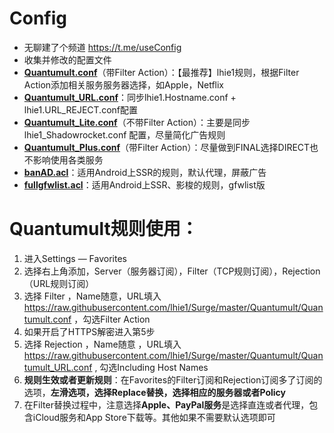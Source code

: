 # Config
* 无聊建了个频道 https://t.me/useConfig
* 收集并修改的配置文件
* **[Quantumult.conf](https://raw.githubusercontent.com/lhie1/Surge/master/Quantumult/Quantumult.conf)**（带Filter Action）：【最推荐】lhie1规则，根据Filter Action添加相关服务服务器选择，如Apple，Netflix
* **[Quantumult_URL.conf](https://raw.githubusercontent.com/lhie1/Surge/master/Quantumult_URL.conf)**：同步lhie1.Hostname.conf + lhie1.URL_REJECT.conf配置
* **[Quantumult_Lite.conf](https://raw.githubusercontent.com/shigalin/Config/master/Quantumult_Lite.conf)**（不带Filter Action）：主要是同步lhie1_Shadowrocket.conf 配置，尽量简化广告规则
* **[Quantumult_Plus.conf](https://raw.githubusercontent.com/shigalin/Config/master/Quantumult_Plus.conf)**（带Filter Action）：尽量做到FINAL选择DIRECT也不影响使用各类服务
* **[banAD.acl](https://raw.githubusercontent.com/shigalin/Config/master/banAD.acl)**：适用Android上SSR的规则，默认代理，屏蔽广告
* **[fullgfwlist.acl](https://raw.githubusercontent.com/shigalin/Config/master/fullgfwlist.acl)**：适用Android上SSR、影梭的规则，gfwlist版

# Quantumult规则使用：
1. 进入Settings — Favorites
2. 选择右上角添加，Server（服务器订阅），Filter（TCP规则订阅），Rejection（URL规则订阅）
3. 选择 Filter ，Name随意，URL填入 https://raw.githubusercontent.com/lhie1/Surge/master/Quantumult/Quantumult.conf  ，勾选Filter Action
4. 如果开启了HTTPS解密进入第5步
5. 选择 Rejection ，Name随意 ，URL填入 https://raw.githubusercontent.com/lhie1/Surge/master/Quantumult/Quantumult_URL.conf , 勾选Including Host Names
6. **规则生效或者更新规则**：在Favorites的Filter订阅和Rejection订阅多了订阅的选项，**左滑选项，选择Replace替换，选择相应的服务器或者Policy**
7. 在Filter替换过程中，注意选择**Apple、PayPal服务**是选择直连或者代理，包含iCloud服务和App Store下载等。其他如果不需要默认选项即可

